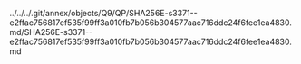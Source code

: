 ../../../.git/annex/objects/Q9/QP/SHA256E-s3371--e2ffac756817ef535f99ff3a010fb7b056b304577aac716ddc24f6fee1ea4830.md/SHA256E-s3371--e2ffac756817ef535f99ff3a010fb7b056b304577aac716ddc24f6fee1ea4830.md